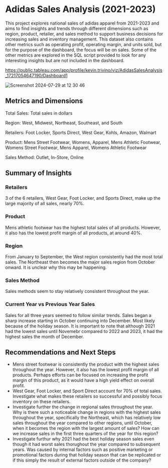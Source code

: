 # Adidas Sales Analysis (2021-2023)
This project explores national sales of adidas apparel from 2021-2023 and aims to find insights and trends through different dimensions such as region, product, retailer, and sales method to support business decisions for increasing sales and inventory management. This dataset also contains other metrics such as operating profit, operating margin, and units sold, but for the purpose of the dashboard, the focus will be on sales. Some of the other metrics are explored in the SQL script provided to look for any interesting insights but are not included in the dashboard.

https://public.tableau.com/app/profile/kevin.trivino/viz/AdidasSalesAnalysis_17217054647190/Dashboard1

![Screenshot 2024-07-29 at 12 30 46](https://github.com/user-attachments/assets/c50785cc-9087-44f3-bd53-8f9d61ee09a4)



## Metrics and Dimensions
Total Sales: Total sales in dollars

Region: West, Midwest, Northeast, Southeast, and South

Retailers: Foot Locker, Sports Direct, West Gear, Kohls, Amazon, Walmart

Product: Mens Street Footwear, Womens, Apparel, Mens Athletic Footwear, Womens Street Footwear, Mens Apparel, Womens Athletic Footwear

Sales Method: Outlet, In-Store, Online

## Summary of Insights

### Retailers
3 of the 6 retailers, West Gear, Foot Locker, and Sports Direct, make up the large majority of all sales, nearly 70%.

### Product
Mens athletic footwear has the highest total sales of all products. However, it also has the lowest profit margin of all products, at around 40%.

### Region
From January to September, the West region consistently had the most total sales. The Northeast then becomes the major sales region from October onward. It is unclear why this may be happening.

### Sales Method
Sales methods seem to stay relatively consistent throughout the year.

### Current Year vs Previous Year Sales
Sales for all three years seemed to follow similar trends. Sales began a sharp increase starting in October continuing into December. Most likely because of the holiday season. It is important to note that although 2021 had the lowest sales until Novemebr compared to 2022 and 2023, it had the highest sales the month of December. 


## Recommendations and Next Steps
- Mens street footwear is consistently the product with the highest sales throughout the year. However, it also has the lowest profit margin of all products. Perhaps efforts can be focused on increasing the profit margin of this product, as it would have a high yield effect on overall profit.
- West Gear, Foot Locker, and Sport Direct account for 70% of total sales. Investigate what makes these retailers so successful and possibly focus inventory on these retailers.
- Investigate further the change in regional sales throughout the year. Why is there such a noticeable change in regions with the highest sales throughout the year, specifically the Northeast, which has relatively low sales throughout the year compared to other regions, until October, when it becomes the region with the largest amount of sales? How can we increase sales in the first three quarters of the year for this region?
- Investigate furthur why 2021 had the best holiday season sales even though it had worst sales thorughout the year compared to subsequent years. Was caused by internal factors such as positive marketing or promotional factors during that holiday season that can be replicated or if this simply the result of external factors outside of the company?
